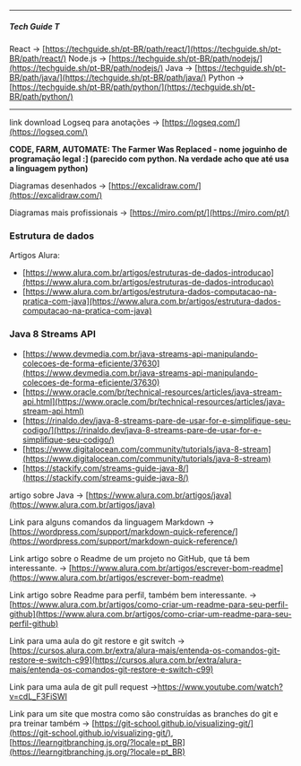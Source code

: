 ___
##### Tech Guide T

React → [https://techguide.sh/pt-BR/path/react/](https://techguide.sh/pt-BR/path/react/)
Node.js → [https://techguide.sh/pt-BR/path/nodejs/](https://techguide.sh/pt-BR/path/nodejs/)
Java → [https://techguide.sh/pt-BR/path/java/](https://techguide.sh/pt-BR/path/java/)
Python → [https://techguide.sh/pt-BR/path/python/](https://techguide.sh/pt-BR/path/python/)
___

link download Logseq para anotações → [https://logseq.com/](https://logseq.com/)

**CODE, FARM, AUTOMATE: The Farmer Was Replaced - nome joguinho de programação legal :] (parecido com python. Na verdade acho que até usa a linguagem python)**

Diagramas desenhados → [https://excalidraw.com/](https://excalidraw.com/)

Diagramas mais profissionais → [https://miro.com/pt/](https://miro.com/pt/)

### Estrutura de dados

Artigos Alura:

- [https://www.alura.com.br/artigos/estruturas-de-dados-introducao](https://www.alura.com.br/artigos/estruturas-de-dados-introducao)
- [https://www.alura.com.br/artigos/estrutura-dados-computacao-na-pratica-com-java](https://www.alura.com.br/artigos/estrutura-dados-computacao-na-pratica-com-java)

### Java 8 Streams API

- [https://www.devmedia.com.br/java-streams-api-manipulando-colecoes-de-forma-eficiente/37630](https://www.devmedia.com.br/java-streams-api-manipulando-colecoes-de-forma-eficiente/37630)
- [https://www.oracle.com/br/technical-resources/articles/java-stream-api.html](https://www.oracle.com/br/technical-resources/articles/java-stream-api.html)
- [https://rinaldo.dev/java-8-streams-pare-de-usar-for-e-simplifique-seu-codigo/](https://rinaldo.dev/java-8-streams-pare-de-usar-for-e-simplifique-seu-codigo/)
- [https://www.digitalocean.com/community/tutorials/java-8-stream](https://www.digitalocean.com/community/tutorials/java-8-stream)
- [https://stackify.com/streams-guide-java-8/](https://stackify.com/streams-guide-java-8/)

artigo sobre Java → [https://www.alura.com.br/artigos/java](https://www.alura.com.br/artigos/java)

Link para alguns comandos da linguagem Markdown → [https://wordpress.com/support/markdown-quick-reference/](https://wordpress.com/support/markdown-quick-reference/)

Link artigo sobre o Readme de um projeto no GitHub, que tá bem interessante. → [https://www.alura.com.br/artigos/escrever-bom-readme](https://www.alura.com.br/artigos/escrever-bom-readme)

Link artigo sobre Readme para perfil, também bem interessante. → [https://www.alura.com.br/artigos/como-criar-um-readme-para-seu-perfil-github](https://www.alura.com.br/artigos/como-criar-um-readme-para-seu-perfil-github)

Link para uma aula do git restore e git switch → [https://cursos.alura.com.br/extra/alura-mais/entenda-os-comandos-git-restore-e-switch-c99](https://cursos.alura.com.br/extra/alura-mais/entenda-os-comandos-git-restore-e-switch-c99)

Link para uma aula de git pull request →https://www.youtube.com/watch?v=cdL_F3FiSWI

Link para um site que mostra como são construídas as branches do git e pra treinar também → [https://git-school.github.io/visualizing-git/](https://git-school.github.io/visualizing-git/), [https://learngitbranching.js.org/?locale=pt_BR](https://learngitbranching.js.org/?locale=pt_BR)